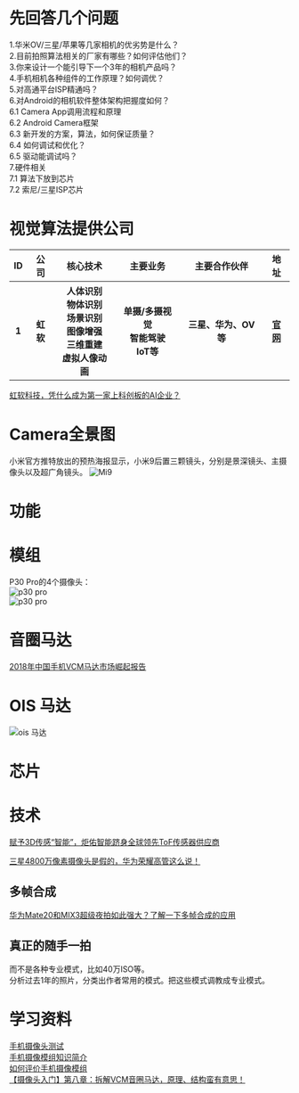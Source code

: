 # 先回答几个问题
1.华米OV/三星/苹果等几家相机的优劣势是什么？<br>
2.目前拍照算法相关的厂家有哪些？如何评估他们？<br>
3.你来设计一个能引导下一个3年的相机产品吗？<br>
4.手机相机各种组件的工作原理？如何调优？<br>
5.对高通平台ISP精通吗？<br>
6.对Android的相机软件整体架构把握度如何？<br>
  6.1 Camera App调用流程和原理<br>
  6.2 Android Camera框架<br>
  6.3 新开发的方案，算法，如何保证质量？<br>
  6.4 如何调试和优化？<br>
  6.5 驱动能调试吗？<br>
7.硬件相关<br>
7.1 算法下放到芯片<br>
7.2 索尼/三星ISP芯片


# 视觉算法提供公司
<table>
  <tr> <th> ID </th> <th>公司</th> <th>核心技术</th> <th>主要业务</th> <th>主要合作伙伴</th> <th>地址</th> </tr>
  <tr> 
    <th> 1 </th> <th>虹软</th>
    <th>人体识别<br>物体识别<br>场景识别<br>图像增强<br>三维重建<br>虚拟人像动画</th>
    <th>单摄/多摄视觉<br>智能驾驶<br>IoT等</th>
    <th>三星、华为、OV等</th> 
    <th><a href = "https://www.arcsoft.com.cn/">官网</a></th> 
  </tr>
</table>

[虹软科技，凭什么成为第一家上科创板的AI企业？](http://t.zijieimg.com/6QLpR2/)<br>

# Camera全景图

小米官方推特放出的预热海报显示，小米9后置三颗镜头，分别是景深镜头、主摄像头以及超广角镜头。
![Mi9](http://cms-bucket.ws.126.net/2019/02/14/175e149afeeb4d9c838cb4670aa12f7b.png)<br>

# 功能 

# 模组 
P30 Pro的4个摄像头：<br>
![p30 pro](https://cdn.dxomark.com/wp-content/uploads/medias/post-27399/illustration_dxomark_A.jpg)<br>
![p30 pro](https://cdn.gsmarena.com/imgroot/reviews/19/huawei-p30-pro-12/ofic/-727w3/gsmarena_003.jpg)<br>

# 音圈马达
[2018年中国手机VCM马达市场崛起报告](https://baijiahao.baidu.com/s?id=1622074072011455342&wfr=spider&for=pc)<br>

# OIS 马达
![ois 马达](http://5b0988e595225.cdn.sohucs.com/images/20171023/1287b9c97aeb4fa7be3afc1bf035cb78.png)<br>

# 芯片 

# 技术 

[赋予3D传感“智能”，炬佑智能跻身全球领先ToF传感器供应商](https://baijiahao.baidu.com/s?id=1618837871805756218&wfr=spider&for=pc)<br>

[三星4800万像素摄像头是假的，华为荣耀高管这么说！](http://www.52rd.com/S_TXT/2019_1/TXT112123.HTM)<br>

## 多帧合成
[华为Mate20和MIX3超级夜拍如此强大？了解一下多帧合成的应用](https://www.toutiao.com/a6617306542599307779/)<br>

## 真正的随手一拍
而不是各种专业模式，比如40万ISO等。<br>
分析过去1年的照片，分类出作者常用的模式。把这些模式调教成专业模式。<br>

# 学习资料

[手机摄像头测试](https://wenku.baidu.com/view/5ea47f8b03d276a20029bd64783e0912a2167cf0.html)<br>
[手机摄像模组知识简介](https://wenku.baidu.com/view/0efa0e3a0166f5335a8102d276a20029bd646366.html?sxts=1553249183591)<br>
[如何评价手机摄像模组](https://wenku.baidu.com/view/0588dc670b1c59eef8c7b4ac.html?sxts=1553250478006)<br>
[【摄像头入门】第八章：拆解VCM音圈马达，原理、结构蛮有意思！](http://www.52rd.com/S_TXT/2014_10/TXT62308.HTM)<br>
